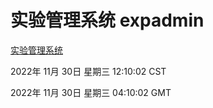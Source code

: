 # 实验管理系统 expadmin
[实验管理系统](http://59.174.11.98:56808/expadmin-782313d2-e1b1-4ea7-932e-3a55e6a1a4d0/)

2022年 11月 30日 星期三 12:10:02 CST

2022年 11月 30日 星期三 04:10:02 GMT
